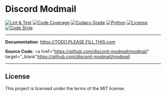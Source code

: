 # Discord Modmail

[![Lint & Test](https://img.shields.io/github/workflow/status/discord-modmail/modmail/Lint%20&%20Test/main?label=Lint+%26+Test&logo=github&style=flat)](https://github.com/discord-modmail/modmail/actions/workflows/lint_test.yml "Lint and Test")
[![Code Coverage](https://img.shields.io/codecov/c/gh/discord-modmail/modmail/main?logo=codecov&style=flat&label=Code+Coverage)](https://app.codecov.io/gh/discord-modmail/modmail "Code Coverage")
[![Codacy Grade](https://img.shields.io/codacy/grade/78be21a49835484595aea556d5920638?logo=codacy&style=flat&label=Code+Quality)](https://www.codacy.com/gh/discord-modmail/modmail/dashboard "Codacy Grade")
[![Python](https://img.shields.io/static/v1?label=Python&message=3.8+%7C+3.9&color=blue&logo=Python&style=flat)](https://www.python.org/downloads/ "Python 3.8 | 3.9")
[![License](https://img.shields.io/github/license/discord-modmail/modmail?style=flat&label=License)](./LICENSE "License file")
[![Code Style](https://img.shields.io/static/v1?label=Code%20Style&message=black&color=000000&style=flat)](https://github.com/psf/black "The uncompromising python formatter")

______________________________________________________________________

**Documentation**: <a href="https://TODO.PLEASE.FILL.THIS.com" target="_blank">https://TODO.PLEASE.FILL.THIS.com</a>

**Source Code**: \<a href="https://github.com/discord-modmail/modmail" target="\_blank"https://github.com/discord-modmail/modmail</a>

______________________________________________________________________

## License

This project is licensed under the terms of the MIT license.
